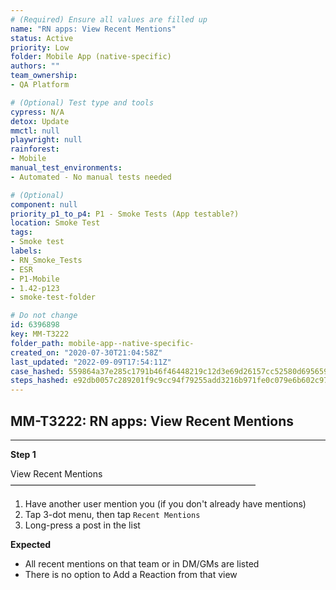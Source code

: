 ```yaml
---
# (Required) Ensure all values are filled up
name: "RN apps: View Recent Mentions"
status: Active
priority: Low
folder: Mobile App (native-specific)
authors: ""
team_ownership: 
- QA Platform

# (Optional) Test type and tools
cypress: N/A
detox: Update
mmctl: null
playwright: null
rainforest: 
- Mobile
manual_test_environments: 
- Automated - No manual tests needed

# (Optional)
component: null
priority_p1_to_p4: P1 - Smoke Tests (App testable?)
location: Smoke Test
tags: 
- Smoke test
labels: 
- RN_Smoke_Tests
- ESR
- P1-Mobile
- 1.42-p123
- smoke-test-folder

# Do not change
id: 6396898
key: MM-T3222
folder_path: mobile-app--native-specific-
created_on: "2020-07-30T21:04:58Z"
last_updated: "2022-09-09T17:54:11Z"
case_hashed: 559864a37e285c1791b46f46448219c12d3e69d26157cc52580d6956590c0ead71ebc6b19cdeaebd196729c539baff09
steps_hashed: e92db0057c289201f9c9cc94f79255add3216b971fe0c079e6b602c974b4e6acd59132e6fc779e1119389ba0cf1a0501
---
```


## MM-T3222: RN apps: View Recent Mentions

---

**Step 1**

View Recent Mentions\
————————————————————————————

1. Have another user mention you (if you don't already have mentions)
2. Tap 3-dot menu, then tap `Recent Mentions`
3. Long-press a post in the list

**Expected**

- All recent mentions on that team or in DM/GMs are listed
- There is no option to Add a Reaction from that view
